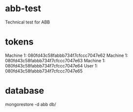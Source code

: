 # abb-test
Technical test for ABB

# tokens

Machine 1: 080fd43c58fabbb734f7cfccc7047e62
Machine 1: 080fd43c58fabbb734f7cfccc7047e63
Machine 1: 080fd43c58fabbb734f7cfccc7047e64
User 1: 080fd43c58fabbb734f7cfccc7047e65

# database
mongorestore -d abb db/
